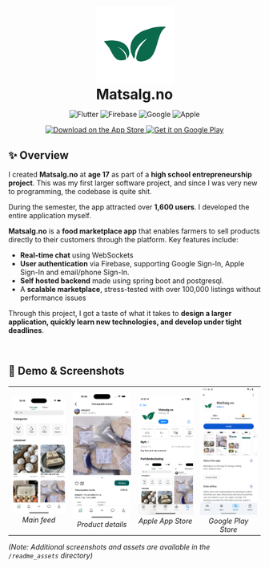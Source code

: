 <div align="center">
  <img src="readme_assets/matsalg_leaf_transp.png" alt="Matsalg Logo" width="155" style="margin-bottom: 0;"/>
  <h1 style="margin: 0; padding: 0;">Matsalg.no</h1>
  
<!-- Tech Badges -->
![Flutter](https://img.shields.io/badge/Flutter-02569B?style=for-the-badge&logo=flutter&logoColor=white)
![Firebase](https://img.shields.io/badge/Firebase-FFCA28?style=for-the-badge&logo=firebase&logoColor=black)
![Google](https://img.shields.io/badge/Google-4285F4?style=for-the-badge&logo=google&logoColor=white)
![Apple](https://img.shields.io/badge/Apple-000000?style=for-the-badge&logo=apple&logoColor=white)

<!-- App store and google play. -->
  <a href="https://apps.apple.com/us/app/matsalg-no/id6739165687">
    <img alt="Download on the App Store" title="App Store" src="http://i.imgur.com/0n2zqHD.png" width="155">
  </a>

  <a href="https://play.google.com/store/apps/details?id=com.matsalg.no&hl=no">
    <img alt="Get it on Google Play" title="Google Play" src="http://i.imgur.com/mtGRPuM.png" width="155">
  </a>
</div>


## ✨ Overview

I created **Matsalg.no** at **age 17** as part of a **high school entrepreneurship project**. This was my first larger software project, and since I was very new to programming, the codebase is quite shit.

During the semester, the app attracted over **1,600 users**. I developed the entire application myself.

**Matsalg.no** is a **food marketplace app** that enables farmers to sell products directly to their customers through the platform. Key features include:

- **Real-time chat** using WebSockets
- **User authentication** via Firebase, supporting Google Sign-In, Apple Sign-In and email/phone Sign-In.
- **Self hosted backend** made using spring boot and postgresql.
- A **scalable marketplace**, stress-tested with over 100,000 listings without performance issues

Through this project, I got a taste of what it takes to **design a larger application, quickly learn new technologies, and develop under tight deadlines**.


<br/>

## 📱 Demo & Screenshots
<div align="center">
  <table>
    <tr>
      <td align="center">
        <img src="readme_assets/home.png" alt="Home Screen" width="170"/><br/>
        <em>Main feed</em>
      </td>
      <td align="center">
        <img src="readme_assets/details.png" alt="Details Screen" width="170"/><br/>
        <em>Product details</em>
      </td>
      <td align="center">
        <img src="readme_assets/app_store.png" alt="App Store" width="170"/><br/>
        <em>Apple App Store</em>
      </td>
      <td align="center">
        <img src="readme_assets/google_play.png" alt="Google Play" width="170"/><br/>
        <em>Google Play Store</em>
      </td>
    </tr>
  </table>
</div>

*(Note: Additional screenshots and assets are available in the `/readme_assets` directory)*


